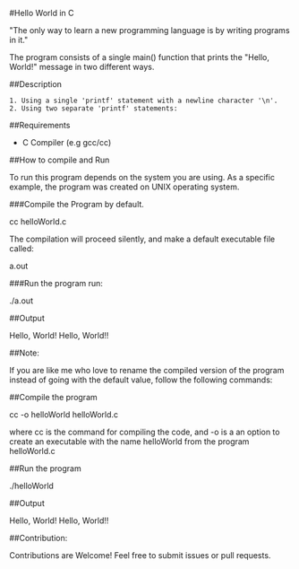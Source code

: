 #Hello World in C

"The only way to learn a new programming language is by writing programs in it." 

The program consists of a single main() function that prints the "Hello, World!" message in two different ways.

##Description

    1. Using a single 'printf' statement with a newline character '\n'.
    2. Using two separate 'printf' statements:

##Requirements

 * C Compiler (e.g gcc/cc)

##How to compile and Run

To run this program depends on the system you are using. As a specific example, the program was created on UNIX operating system. 

###Compile the Program  by default. 

cc helloWorld.c

The compilation will proceed silently, and make a default executable file called: 

a.out


###Run the program run: 

./a.out

##Output

 Hello, World!
 Hello, World!!
 
 ##Note: 
 
 If you are like me who love to rename the compiled version of the program instead of going with the default value, follow the following commands:

##Compile the program 

cc -o helloWorld helloWorld.c 

where cc is the command for compiling the code, and -o is a an option to create an executable with the name helloWorld from the program helloWorld.c

##Run the program

./helloWorld

##Output

 Hello, World!
 Hello, World!!


##Contribution: 

Contributions are Welcome! Feel free to submit issues or pull requests. 

 
